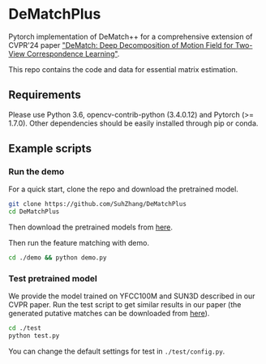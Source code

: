 # DeMatchPlus
Pytorch implementation of DeMatch++ for a comprehensive extension of CVPR'24 paper ["DeMatch: Deep Decomposition of Motion Field for Two-View Correspondence Learning"](https://openaccess.thecvf.com/content/CVPR2024/html/Zhang_DeMatch_Deep_Decomposition_of_Motion_Field_for_Two-View_Correspondence_Learning_CVPR_2024_paper.html).

This repo contains the code and data for essential matrix estimation.

## Requirements

Please use Python 3.6, opencv-contrib-python (3.4.0.12) and Pytorch (>= 1.7.0). Other dependencies should be easily installed through pip or conda.


## Example scripts

### Run the demo

For a quick start, clone the repo and download the pretrained model.
```bash
git clone https://github.com/SuhZhang/DeMatchPlus 
cd DeMatchPlus 
```
Then download the pretrained models from [here](https://drive.google.com/drive/folders/1KpUOPwlVjZlzUs9P2uXgyGvByewoTLLt?usp=drive_link).

Then run the feature matching with demo.

```bash
cd ./demo && python demo.py
```


### Test pretrained model

We provide the model trained on YFCC100M and SUN3D described in our CVPR paper. Run the test script to get similar results in our paper (the generated putative matches can be downloaded from [here](https://drive.google.com/drive/folders/1utkm7K1w9vy02HVzQ6PFf3k5OXUDkHdf?usp=drive_link)).

```bash
cd ./test 
python test.py
```
You can change the default settings for test in `./test/config.py`.
